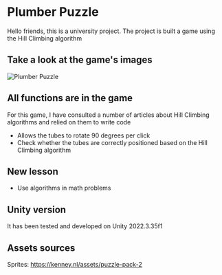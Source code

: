 # Plumber Puzzle
Hello friends, this is a university project. The project is built a game using the Hill Climbing algorithm

## Take a look at the game's images
![Plumber Puzzle](https://github.com/user-attachments/assets/75b7ce7b-1c58-4fd9-a772-5b018014c432)

## All functions are in the game
For this game, I have consulted a number of articles about Hill Climbing algorithms and relied on them to write code
* Allows the tubes to rotate 90 degrees per click
* Check whether the tubes are correctly positioned based on the Hill Climbing algorithm

## New lesson
* Use algorithms in math problems
  
## Unity version
It has been tested and developed on Unity 2022.3.35f1

## Assets sources
Sprites: https://kenney.nl/assets/puzzle-pack-2
